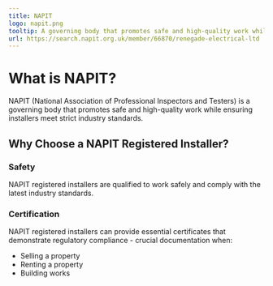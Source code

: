 ```yaml
---
title: NAPIT
logo: napit.png
tooltip: A governing body that promotes safe and high-quality work while ensuring installers meet strict industry standards
url: https://search.napit.org.uk/member/66870/renegade-electrical-ltd
---
```


# What is NAPIT?

NAPIT (National Association of Professional Inspectors and Testers) is a governing body that promotes safe and high-quality work while ensuring installers meet strict industry standards.

## Why Choose a NAPIT Registered Installer?

### Safety

NAPIT registered installers are qualified to work safely and comply with the latest industry standards.

### Certification

NAPIT registered installers can provide essential certificates that demonstrate regulatory compliance - crucial documentation when:

- Selling a property
- Renting a property
- Building works
